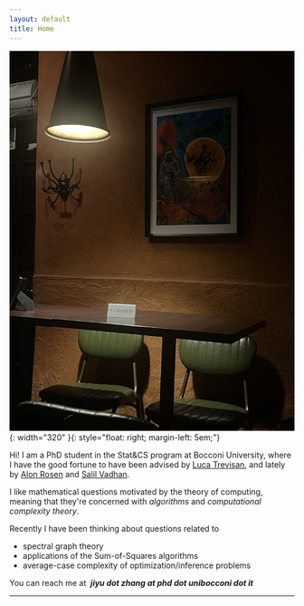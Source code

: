 ```yaml
---
layout: default
title: Home
---
```




![PROG](/assets/prog.jpg){: width="320" }{: style="float: right; margin-left: 5em;"}


Hi! I am a PhD student in the Stat&CS program at Bocconi University, where I have the good fortune to have been advised by [Luca Trevisan](https://lucatrevisan.github.io/), and lately by [Alon Rosen](https://www.alonrosen.net/) and [Salil Vadhan](https://salil.seas.harvard.edu/).

I like mathematical questions motivated by the theory of computing, meaning that they're concerned with *algorithms* and *computational complexity theory*. 

Recently I have been thinking about questions related to

* spectral graph theory
* applications of the Sum-of-Squares algorithms
* average-case complexity of optimization/inference problems

You can reach me at &nbsp;***jiyu dot zhang at phd dot unibocconi dot it***

---







